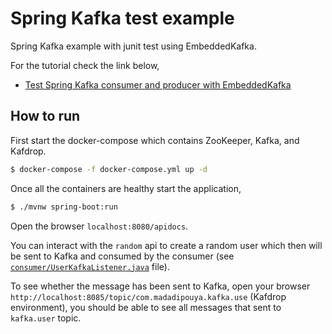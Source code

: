 # Spring Kafka test example

Spring Kafka example with junit test using EmbeddedKafka.

For the tutorial check the link below,

- [Test Spring Kafka consumer and producer with EmbeddedKafka](https://www.geekyhacker.com/2020/10/03/test-spring-kafka-consumer-and-producer-with-embeddedkafka/)

## How to run

First start the docker-compose which contains ZooKeeper, Kafka, and Kafdrop.

```bash
$ docker-compose -f docker-compose.yml up -d
```

Once all the containers are healthy start the application,

```bash
$ ./mvnw spring-boot:run
```

Open the browser `localhost:8080/apidocs`. 

You can interact with the `random` api to create a random user which then will be sent to Kafka and consumed by the consumer (see [`consumer/UserKafkaListener.java`](https://github.com/kasramp/spring-kafka-test/blob/master/src/main/java/com/madadipouya/springkafkatest/consumer/UserKafkaListener.java) file).

To see whether the message has been sent to Kafka, open your browser `http://localhost:8085/topic/com.madadipouya.kafka.use` (Kafdrop environment), 
you should be able to see all messages that sent to `kafka.user` topic.  
